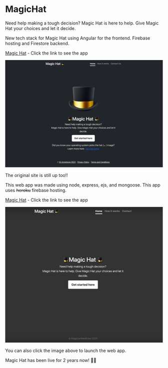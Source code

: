 # MagicHat
Need help making a tough decision? Magic Hat is here to help. Give Magic Hat your choices and let it decide. 

New tech stack for Magic Hat using Angular for the frontend. Firebase hosting and Firestore backend. 

[Magic Hat](https://magichat.dev/) - Click the link to see the app

[<img src="/NewMagicHat.png" width="" alt= 'Video Walkthrough'>](https://magichat.dev/)

The original site is still up too!!

This web app was made using node, express, ejs, and mongoose. This app uses ~~heroku~~ firebase hosting.

[Magic Hat](https://magichat.magicianmedicine.com/) - Click the link to see the app

[<img src="/MagicHat.png" width="" alt= 'Video Walkthrough'>](https://magichat.magicianmedicine.com/)

You can also click the image above to launch the web app. 


Magic Hat has been live for 2 years now! 🎩🎉
